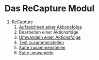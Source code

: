 Das ReCapture Modul
===================

1. ReCapture
     1. [Aufzeichnen einer Aktionsfolge](aktionsfolge-aufzeichnen.md)
     1. Bearbeiten einer Aktionsfolge
     1. [Umwandeln einer Aktionsfolge](aktionsfolge-umwandeln.md)
     1. [Test zusammenstellen](test-zusammenstellen.md)
     1. [Suite zusammenstellen](suite-zusammenstellen.md)
     1. [Suite umwandeln](suite-umwandeln.md)
